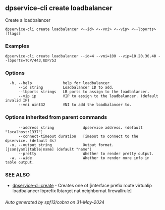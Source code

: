 ## dpservice-cli create loadbalancer

Create a loadbalancer

```
dpservice-cli create loadbalancer <--id> <--vni> <--vip> <--lbports> [flags]
```

### Examples

```
dpservice-cli create loadbalancer --id=4 --vni=100 --vip=10.20.30.40 --lbports=TCP/443,UDP/53
```

### Options

```
  -h, --help              help for loadbalancer
      --id string         Loadbalancer ID to add.
      --lbports strings   LB ports to assign to the loadbalancer.
      --vip ip            VIP to assign to the loadbalancer. (default invalid IP)
      --vni uint32        VNI to add the loadbalancer to.
```

### Options inherited from parent commands

```
      --address string             dpservice address. (default "localhost:1337")
      --connect-timeout duration   Timeout to connect to the dpservice. (default 4s)
  -o, --output string              Output format. [json|yaml|table|name] (default "name")
      --pretty                     Whether to render pretty output.
  -w, --wide                       Whether to render more info in table output.
```

### SEE ALSO

* [dpservice-cli create](dpservice-cli_create.md)	 - Creates one of [interface prefix route virtualip loadbalancer lbprefix lbtarget nat neighbornat firewallrule]

###### Auto generated by spf13/cobra on 31-May-2024

